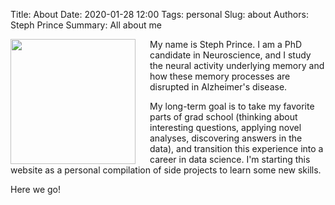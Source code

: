 Title: About
Date: 2020-01-28 12:00
Tags: personal
Slug: about
Authors: Steph Prince
Summary: All about me

<img src="/images/steph-circle.jpg" align="left" width="200" style="padding-right:20px;"/>


My name is Steph Prince. I am a PhD candidate in Neuroscience, and I study the neural activity underlying memory and how these memory processes are disrupted in Alzheimer's disease.


My long-term goal is to take my favorite parts of grad school (thinking about interesting questions, applying novel analyses, discovering answers in the data), and transition this experience into a career in data science. I'm starting this website as a personal compilation of side projects to learn some new skills.


Here we go!

